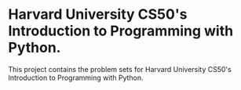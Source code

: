 # Harvard University CS50's Introduction to Programming with Python.

This project contains the problem sets for Harvard University CS50's Introduction to Programming with Python.

